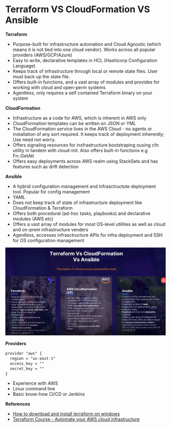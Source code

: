 # Terraform VS CloudFormation VS Ansible

<strong>Terraform</strong>

* Purpose-built for infrastructure automation and Cloud Agnostic (which means it is not tied into one cloud vendor). Works across all popular providers (AWS/GCP/Azure)
* Easy to write, declarative templates in HCL (Hashicorp Configuration Language)
* Keeps track of infrastructure through local or remote state files. User must back up the state file.
* Offers built-in functions, and a vast array of modules and provides for working with cloud and open-perm systems
* Agentless, only requires a self contained Terraform binary on your system

<strong>CloudFormation</strong>

* Infrastructure as a code for AWS, which is inherent in AWS only
* CloudFormation templates can be written on JSON or YML
* The CloudFormation service lives in the AWS Cloud - no agents or installation of any sort required. It keeps track of deployment inherently; Use need not worry.
* Offers signaling resources for insfrastructure bootstraping ousing cfn utility in tandem with cloud-init. Also offers built-in functions e.g Fn::GetAtt
* Offers easy deployments across AWS realm using StackSets and has features such as drift detection

<strong>Ansible</strong>

* A hybrid configuration management and infrasctructute deployment tool. Popular for config management
* YAML
* Does not keep track of state of infrastructure deployment like CloudFormation & Terraform
* Offers both procedural (ad-hoc tasks, playbooks) and declarative modules (AWS etc)
* Offers a vast array of modules for most OS-level utilities as well as cloud and on-prem infrastructure venders
* Agentless, accesses infrasctructure APIs for infra deployment and SSH for OS configuration management

![Terraform VS CloudFormation VS Ansible](images/terraform_cloudformation_ansible.jpg?raw=true "Title")

<strong>Providers</strong>

```
provider "aws" {
  region = "us-east-1"
  access_key = ""
  secret_key = ""
}
```

* Experience with AWS
* Linux command line
* Basic know-how CI/CD or Jenkins

<strong>References</strong>

* [How to download and install terraform on windows](https://www.youtube.com/watch?v=HNOIXPpBQWg)
* [Terraform Course - Automate your AWS cloud infrastructure](https://www.youtube.com/watch?v=SLB_c_ayRMo)